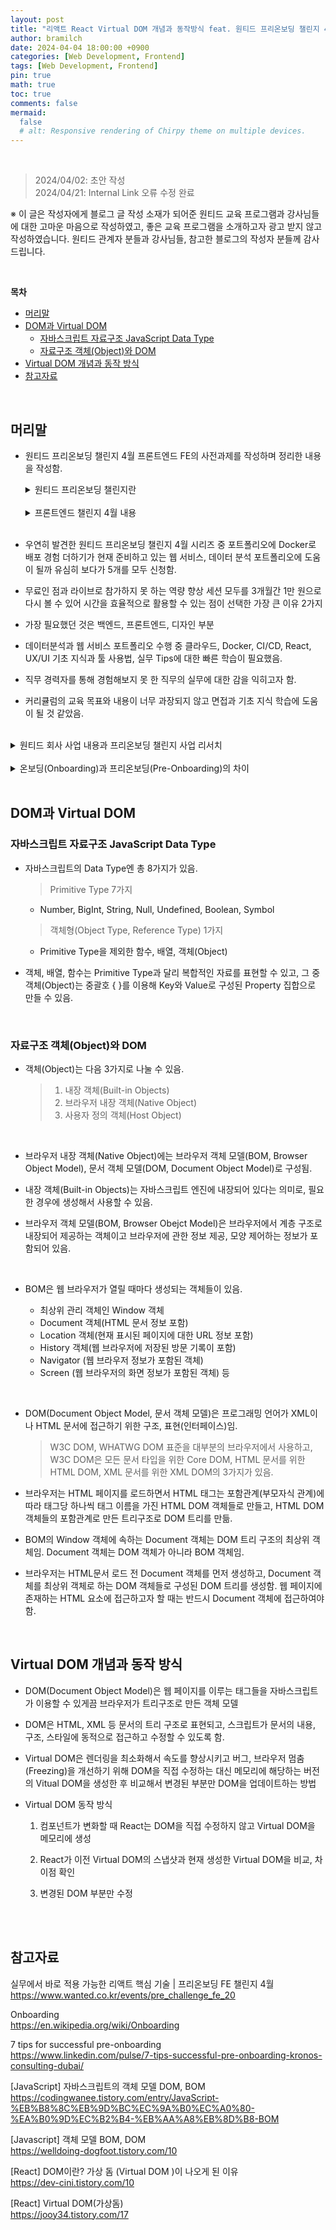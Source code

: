 ```yaml
---
layout: post
title: "리액트 React Virtual DOM 개념과 동작방식 feat. 원티드 프리온보딩 챌린지 4월"
author: bramilch
date: 2024-04-04 18:00:00 +0900
categories: [Web Development, Frontend]
tags: [Web Development, Frontend]
pin: true
math: true
toc: true
comments: false
mermaid:
  false
  # alt: Responsive rendering of Chirpy theme on multiple devices.
---
```


<br>

> 2024/04/02: 초안 작성  
> 2024/04/21: Internal Link 오류 수정 완료

※ 이 글은 작성자에게 블로그 글 작성 소재가 되어준 원티드 교육 프로그램과 강사님들에 대한 고마운 마음으로 작성하였고, 좋은 교육 프로그램을 소개하고자 광고 받지 않고 작성하였습니다. 원티드 관계자 분들과 강사님들, 참고한 블로그의 작성자 분들께 감사드립니다.

<br>

**목차**

- [머리말](#머리말)
- [DOM과 Virtual DOM](#dom과-virtual-dom)
  - [자바스크립트 자료구조 JavaScript Data Type](#자바스크립트-자료구조-javascript-data-type)
  - [자료구조 객체(Object)와 DOM](#자료구조-객체object와-dom)
- [Virtual DOM 개념과 동작 방식](#virtual-dom-개념과-동작-방식)
- [참고자료](#참고자료)

<br>

## 머리말

- 원티드 프리온보딩 챌린지 4월 프론트엔드 FE의 사전과제를 작성하며 정리한 내용을 작성함.
  <br>
  <details><summary> 원티드 프리온보딩 챌린지란 </summary><div markdown="1">
    <br> 
    - 총 5가지 프로그램이 진행됨.

        1. 포트폴리오에 Docker로 배포 경험 더하기
        2. 실무에서 바로 적용 가능한 리액트 핵심 기술
        3. UX/UI 실무 프로세스부터 팁&노하우까지
        4. 핵심 성과중심의 PO 포트폴리오 만들기
        5. 취업 특강 with SQL, Tableau

  - 매월 모집기간 동안 참가자를 모집함.

  - 프로그램 목적은 '면접에서 어필 가능한 핵심 기술/주제만 집중 학습'

  - 내가 추측한 프로그램 주요 기획 의도는 원티드 교육사업 내에서 주 이용자인 구직자와 커리어 관련 교육 프리랜서 유입과 풀 형성, 기업의 원티드 프리랜서 매칭/프로젝트 아웃소싱 플랫폼으로의 유입 연계, 데이터 확보와 포트폴리오인 것 같음.

  - 사전미션은 필수로 수행해야 하는 것은 아님. 강사님에 따라 교육 내용과 관련되어 수행하는 경우, 간단한 설문인 경우도 있음.

  - '역량 향상 세션'은 온라인으로 실시간 3시간씩 주 2회로 2주간 진행

  - 라이브로 참여하지 못 하거나 추가 복습을 위해 총 4회차 영상을 3개월간 1만 원으로 다시 볼 수 있음.

  - 세션 2주 진행 후 '취업 챌린지'란 이름으로 주차 별 챌린저 지원 현황 공유, 단계 별 취업 레시피, 채용 큐레이션 페이지가 제공됨.

  - 이 외에, 챌린지를 수료하고 원티드를 통해 취업에 성공하면 최대 200만 원 합격 축하금 지급, 맞춤 도서 추천하고, 적극 구직자 5명 선정하여 길벗 IT 추천 도서 전자책 증정이 있음.

  </div>
  </details><br>

  <details><summary> 프론트엔드 챌린지 4월 내용 </summary><div markdown="1"><br>

  실무에서 바로 적용 가능한 리액트 핵심 기술 | 프리온보딩 FE 챌린지 4월
  <https://www.wanted.co.kr/events/pre_challenge_fe_20>

  아래의 내용은 위 링크의 내용을 그대로 참고하였습니다.

  - 교육 목표

    1. 프로젝트 초기, 기획안과 UI를 기반으로 체계적인 컴포넌트 분리와 파일 구조 작성 전략 학습
    2. 필수적이고 즉시 활용 가능한 리액트 개념을 빠르고 간단하게 학습
    3. 리액트스러운 효율적이고 표준적인 코드 작성법 학습
    4. 면접에서 리액트의 표준 코드 작성법과 프론트엔드 시각으로 기획안 및 UI/UX를 체계적으로 구조화하는 지식에 대해 답할 수 있도록 학습<br>

    <details><summary> 커리큘럼 </summary><div markdown="1"><br>
      
      - Week 1-1
        리액트의 핵심 원리를 소개합니다.
        - 웹 개발 기초 및 리액트 기초 이해
          - 웹 개발의 기본 요소인 HTML, CSS, JavaScript 학습
          - JSX 문법 소개
          - 리액트의 가상 DOM
          - State의 개념과 단방향 데이터 흐름
          - (아하모먼트) 비전공자(신입)이기에 내새울 수 있던 서류/면접 합격 전략

    - Week 1-2
      리액트에서 필수적으로 사용하는 Hooks과 SPA을 배웁니다.

      - Hooks과 SPA
        - useState를 이용한 상태 변경
        - useEffect를 활용한 컴포넌트 생명주기 관리
        - React Router를 활용한 페이지 네비게이션 구현
        - 페이지 간 데이터 전달 및 라우팅 파라미터 활용
        - (아하모먼트) 프론트엔드에게 개발 실력만큼 중요한건?

    - Week 2-1
      서버와의 데이터 통신을 통한 동적 화면 구현합니다.

      - RestFul API
        - RestFul API의 개념
        - CRUD
        - Aioxs를 이용하여 데이터 요청하기
        - 동적으로 데이터 변경하기
        - (아하모먼트) 신입과 사수의 입장에서 겪은 나의 고민

    - Week 2-2
    기능 구현 말고 또 신경써야할 A-Z - UI/UX과 협업 - 반응형 웹 디자인 및 레이아웃 최적화 - UI/UX의 중요성 - SEO를 고려하기 - 효과적인 커뮤니케이션 및 협업 - (아하모먼트) 이직과 성장을 고민하는 순간
    </div>
    </details>

  </div>
  </details><br>

- 우연히 발견한 원티드 프리온보딩 챌린지 4월 시리즈 중 포트폴리오에 Docker로 배포 경험 더하기가 현재 준비하고 있는 웹 서비스, 데이터 분석 포트폴리오에 도움이 될까 유심히 보다가 5개를 모두 신청함.

- 무료인 점과 라이브로 참가하지 못 하는 역량 향상 세션 모두를 3개월간 1만 원으로 다시 볼 수 있어 시간을 효율적으로 활용할 수 있는 점이 선택한 가장 큰 이유 2가지

- 가장 필요했던 것은 백엔드, 프론트엔드, 디자인 부분

- 데이터분석과 웹 서비스 포트폴리오 수행 중 클라우드, Docker, CI/CD, React, UX/UI 기초 지식과 툴 사용법, 실무 Tips에 대한 빠른 학습이 필요했음.

- 직무 경력자를 통해 경험해보지 못 한 직무의 실무에 대한 감을 익히고자 함.

- 커리큘럼의 교육 목표와 내용이 너무 과장되지 않고 면접과 기초 지식 학습에 도움이 될 것 같았음.

<br>

<details><summary> 원티드 회사 사업 내용과 프리온보딩 챌린지 사업 리서치 </summary>
<div markdown="1"><br>

- 원티드는 B2C 구인/구직/이직 매칭 사업, B2B HR 솔루션 사업, 커리어/HR 연관 사업(교육/콘텐츠/이벤트/코칭/네트워킹)이 주이고, 기업 리뷰 플랫폼 사업과 프리랜서 매칭/아웃소싱 플랫폼 사업으로 확장하려는 것으로 보임.

  - 잡플래닛과 같은 크레딧잡을 2018년도에 인수하여 [원티드 인사이트](https://www.wanted.co.kr/events/pre_challenge_fe_20/)를 운영하고 있음. ~~크레딧잡 시절에 꽤 이용했으나 난 잘 사용하지 않음.~~

- HR과 관련한 다양한 솔루션을 제공하고 있는데, 채용 솔루션('원티드 채용 솔루션'), HR 업무 솔루션(원티드 스페이스), 프리랜서 매칭 솔루션(원티드 긱스), 기업 리뷰 플랫폼인 원티드 인사이트와 연계하여 연봉, 인원, 매출, 전·현직자 리뷰 등을 관리할 수 있게 해주는 솔루션(원티드 인사이트)가 있음.

- 최근 구인/구직/커리어 교육 기업들의 수강생과 수료생, 교육 프로그램 관리를 위한 B2B/B2G 솔루션 원티드 취업지원시스템을 런칭한 것으로 보임. 현재는 주로 취준생을 타겟팅한 구직 직무 교육기업/기관들에게 큰 돈줄이 되고 있는 고용노동부의 '국민내일배움카드' 사업에서의 교육 수강생들의 구직 활동, 취업 성과까지 관리할 수 있게 하여 구직 직무 교육기업/기관들의 연계 위한 솔루션으로 보이나 현직, 이직러들을 타겟팅한 커리어/직무 교육기업 패스트캠퍼스와 같은 비즈니스 모델도 염두에 두는 것으로 보임.

</div>
</details><br>

<details><summary> 온보딩(Onboarding)과 프리온보딩(Pre-Onboarding)의 차이 </summary>
<div markdown="1"><br>
  
- 인사조직관리 분야에서 온보딩(Onboarding)은 조직사회화(Organizational Socialization)라고도 함.

- 온보딩(Onboarding)은 근무시작일부터 조직의 일원으로서 필요한 지식, 스킬, 행동 등의 교육 과정을 뜻함.

- 프리온보딩(Pre-Onboarding)은 입사 결정 이후 근무시작일 전까지 온보딩을 준비하는 기간을 말함. ~~검색 결과가 빈약한 것으로 보아 프리온보딩 프로세스 문화는 외국에서도 발달되어 있어보이지 않음.~~

</div>
</details><br>

## DOM과 Virtual DOM

### 자바스크립트 자료구조 JavaScript Data Type

- 자바스크립트의 Data Type엔 총 8가지가 있음.

  > Primitive Type 7가지

  - Number, BigInt, String, Null, Undefined, Boolean, Symbol

  > 객체형(Object Type, Reference Type) 1가지

  - Primitive Type을 제외한 함수, 배열, 객체(Object)

- 객체, 배열, 함수는 Primitive Type과 달리 복합적인 자료를 표현할 수 있고, 그 중 객체(Object)는 중괄호 { }를 이용해 Key와 Value로 구성된 Property 집합으로 만들 수 있음.

<br>

### 자료구조 객체(Object)와 DOM

- 객체(Object)는 다음 3가지로 나눌 수 있음.

  > 1. 내장 객체(Built-in Objects)
  > 2. 브라우저 내장 객체(Native Object)
  > 3. 사용자 정의 객체(Host Object)

<br>

- 브라우저 내장 객체(Native Object)에는 브라우저 객체 모델(BOM, Browser Object Model), 문서 객체 모델(DOM, Document Object Model)로 구성됨.

- 내장 객체(Built-in Objects)는 자바스크립트 엔진에 내장되어 있다는 의미로, 필요한 경우에 생성해서 사용할 수 있음.

- 브라우저 객체 모델(BOM, Browser Obejct Model)은 브라우저에서 계층 구조로 내장되어 제공하는 객체이고 브라우저에 관한 정보 제공, 모양 제어하는 정보가 포함되어 있음.

<br>

- BOM은 웹 브라우저가 열릴 때마다 생성되는 객체들이 있음.

  - 최상위 관리 객체인 Window 객체
  - Document 객체(HTML 문서 정보 포함)
  - Location 객체(현재 표시된 페이지에 대한 URL 정보 포함)
  - History 객체(웹 브라우저에 저장된 방문 기록이 포함)
  - Navigator (웹 브라우저 정보가 포함된 객체)
  - Screen (웹 브라우저의 화면 정보가 포함된 객체) 등

<br>

- DOM(Document Object Model, 문서 객체 모델)은 프로그래밍 언어가 XML이나 HTML 문서에 접근하기 위한 구조, 표현(인터페이스)임.

  > W3C DOM, WHATWG DOM 표준을 대부분의 브라우저에서 사용하고, W3C DOM은 모든 문서 타입을 위한 Core DOM, HTML 문서를 위한 HTML DOM, XML 문서를 위한 XML DOM의 3가지가 있음.

- 브라우저는 HTML 페이지를 로드하면서 HTML 태그는 포함관계(부모자식 관계)에 따라 태그당 하나씩 태그 이름을 가진 HTML DOM 객체들로 만들고, HTML DOM 객체들의 포함관계로 만든 트리구조로 DOM 트리를 만듦.

- BOM의 Window 객체에 속하는 Document 객체는 DOM 트리 구조의 최상위 객체임. Document 객체는 DOM 객체가 아니라 BOM 객체임.

- 브라우저는 HTML문서 로드 전 Document 객체를 먼저 생성하고, Document 객체를 최상위 객체로 하는 DOM 객체들로 구성된 DOM 트리를 생성함. 웹 페이지에 존재하는 HTML 요소에 접근하고자 할 때는 반드시 Document 객체에 접근하여야 함.

<br>

## Virtual DOM 개념과 동작 방식

- DOM(Document Object Model)은 웹 페이지를 이루는 태그들을 자바스크립트가 이용할 수 있게끔 브라우저가 트리구조로 만든 객체 모델

- DOM은 HTML, XML 등 문서의 트리 구조로 표현되고, 스크립트가 문서의 내용, 구조, 스타일에 동적으로 접근하고 수정할 수 있도록 함.

- Virtual DOM은 렌더링을 최소화해서 속도를 향상시키고 버그, 브라우저 멈춤(Freezing)을 개선하기 위해 DOM을 직접 수정하는 대신 메모리에 해당하는 버전의 Vitual DOM을 생성한 후 비교해서 변경된 부분만 DOM을 업데이트하는 방법

- Virtual DOM 동작 방식

  1. 컴포넌트가 변화할 때 React는 DOM을 직접 수정하지 않고 Virtual DOM을 메모리에 생성

  2. React가 이전 Virtual DOM의 스냅샷과 현재 생성한 Virtual DOM을 비교, 차이점 확인

  3. 변경된 DOM 부분만 수정

<br>
<br>

## 참고자료

실무에서 바로 적용 가능한 리액트 핵심 기술 | 프리온보딩 FE 챌린지 4월
<https://www.wanted.co.kr/events/pre_challenge_fe_20>

Onboarding  
<https://en.wikipedia.org/wiki/Onboarding>

7 tips for successful pre-onboarding  
<https://www.linkedin.com/pulse/7-tips-successful-pre-onboarding-kronos-consulting-dubai/>

[JavaScript] 자바스크립트의 객체 모델 DOM, BOM  
<https://codingwanee.tistory.com/entry/JavaScript-%EB%B8%8C%EB%9D%BC%EC%9A%B0%EC%A0%80-%EA%B0%9D%EC%B2%B4-%EB%AA%A8%EB%8D%B8-BOM>

[Javascript] 객체 모델 BOM, DOM  
<https://welldoing-dogfoot.tistory.com/10>

[React] DOM이란? 가상 돔 (Virtual DOM )이 나오게 된 이유  
<https://dev-cini.tistory.com/10>

[React] Virtual DOM(가상돔)  
<https://jooy34.tistory.com/17>
